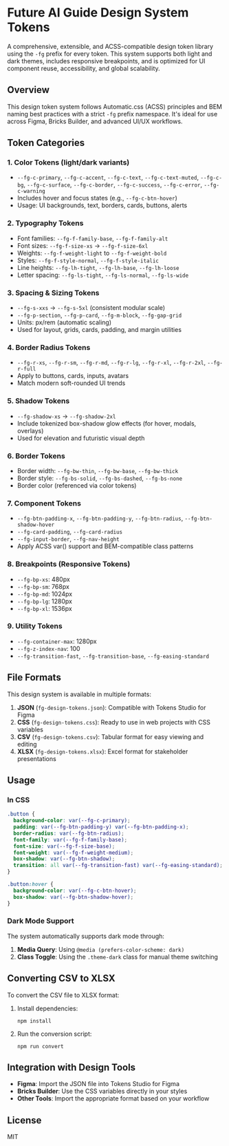 # Future AI Guide Design System Tokens

A comprehensive, extensible, and ACSS-compatible design token library using the `-fg` prefix for every token. This system supports both light and dark themes, includes responsive breakpoints, and is optimized for UI component reuse, accessibility, and global scalability.

## Overview

This design token system follows Automatic.css (ACSS) principles and BEM naming best practices with a strict `-fg` prefix namespace. It's ideal for use across Figma, Bricks Builder, and advanced UI/UX workflows.

## Token Categories

### 1. Color Tokens (light/dark variants)
- `--fg-c-primary`, `--fg-c-accent`, `--fg-c-text`, `--fg-c-text-muted`, `--fg-c-bg`, `--fg-c-surface`, `--fg-c-border`, `--fg-c-success`, `--fg-c-error`, `--fg-c-warning`
- Includes hover and focus states (e.g., `--fg-c-btn-hover`)
- Usage: UI backgrounds, text, borders, cards, buttons, alerts

### 2. Typography Tokens
- Font families: `--fg-f-family-base`, `--fg-f-family-alt`
- Font sizes: `--fg-f-size-xs` → `--fg-f-size-6xl`
- Weights: `--fg-f-weight-light` to `--fg-f-weight-bold`
- Styles: `--fg-f-style-normal`, `--fg-f-style-italic`
- Line heights: `--fg-lh-tight`, `--fg-lh-base`, `--fg-lh-loose`
- Letter spacing: `--fg-ls-tight`, `--fg-ls-normal`, `--fg-ls-wide`

### 3. Spacing & Sizing Tokens
- `--fg-s-xxs` → `--fg-s-5xl` (consistent modular scale)
- `--fg-p-section`, `--fg-p-card`, `--fg-m-block`, `--fg-gap-grid`
- Units: px/rem (automatic scaling)
- Used for layout, grids, cards, padding, and margin utilities

### 4. Border Radius Tokens
- `--fg-r-xs`, `--fg-r-sm`, `--fg-r-md`, `--fg-r-lg`, `--fg-r-xl`, `--fg-r-2xl`, `--fg-r-full`
- Apply to buttons, cards, inputs, avatars
- Match modern soft-rounded UI trends

### 5. Shadow Tokens
- `--fg-shadow-xs` → `--fg-shadow-2xl`
- Include tokenized box-shadow glow effects (for hover, modals, overlays)
- Used for elevation and futuristic visual depth

### 6. Border Tokens
- Border width: `--fg-bw-thin`, `--fg-bw-base`, `--fg-bw-thick`
- Border style: `--fg-bs-solid`, `--fg-bs-dashed`, `--fg-bs-none`
- Border color (referenced via color tokens)

### 7. Component Tokens
- `--fg-btn-padding-x`, `--fg-btn-padding-y`, `--fg-btn-radius`, `--fg-btn-shadow-hover`
- `--fg-card-padding`, `--fg-card-radius`
- `--fg-input-border`, `--fg-nav-height`
- Apply ACSS var() support and BEM-compatible class patterns

### 8. Breakpoints (Responsive Tokens)
- `--fg-bp-xs`: 480px
- `--fg-bp-sm`: 768px
- `--fg-bp-md`: 1024px
- `--fg-bp-lg`: 1280px
- `--fg-bp-xl`: 1536px

### 9. Utility Tokens
- `--fg-container-max`: 1280px
- `--fg-z-index-nav`: 100
- `--fg-transition-fast`, `--fg-transition-base`, `--fg-easing-standard`

## File Formats

This design system is available in multiple formats:

1. **JSON** (`fg-design-tokens.json`): Compatible with Tokens Studio for Figma
2. **CSS** (`fg-design-tokens.css`): Ready to use in web projects with CSS variables
3. **CSV** (`fg-design-tokens.csv`): Tabular format for easy viewing and editing
4. **XLSX** (`fg-design-tokens.xlsx`): Excel format for stakeholder presentations

## Usage

### In CSS

```css
.button {
  background-color: var(--fg-c-primary);
  padding: var(--fg-btn-padding-y) var(--fg-btn-padding-x);
  border-radius: var(--fg-btn-radius);
  font-family: var(--fg-f-family-base);
  font-size: var(--fg-f-size-base);
  font-weight: var(--fg-f-weight-medium);
  box-shadow: var(--fg-btn-shadow);
  transition: all var(--fg-transition-fast) var(--fg-easing-standard);
}

.button:hover {
  background-color: var(--fg-c-btn-hover);
  box-shadow: var(--fg-btn-shadow-hover);
}
```

### Dark Mode Support

The system automatically supports dark mode through:

1. **Media Query**: Using `@media (prefers-color-scheme: dark)`
2. **Class Toggle**: Using the `.theme-dark` class for manual theme switching

## Converting CSV to XLSX

To convert the CSV file to XLSX format:

1. Install dependencies:
   ```
   npm install
   ```

2. Run the conversion script:
   ```
   npm run convert
   ```

## Integration with Design Tools

- **Figma**: Import the JSON file into Tokens Studio for Figma
- **Bricks Builder**: Use the CSS variables directly in your styles
- **Other Tools**: Import the appropriate format based on your workflow

## License

MIT
